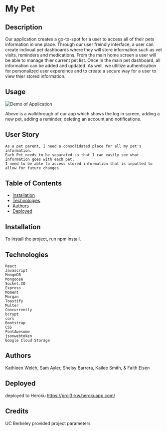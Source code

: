 # My Pet

  
## Description
  Our application creates a go-to-spot for a user to access all of their pets information in one place. Through our user freindly interface, a user can create indivual pet dashboards where they will store information such as vet visits, reminders and medications. From the main home screen a user will be able to manage thier current pet list. Once in the main pet dashboard, all information can be added and updated. As well, we utlitize authentication for personalized user expereince and to create a secure way for a user to view thier stored information.

## Usage
  
  ![Demo of Application](client/public/images/MyPet.gif)

  Above is a walkthrough of our app which shows the log in screen, adding a new pet, adding a reminder, deleting an account and notifications.

## User Story
```
As a pet parent, I need a consolidated place for all my pet's information.
Each Pet needs to be separated so that I can easily see what information goes with each pet.
I need to be able to access stored information that is inputted to allow for future changes.

```
## Table of Contents
- [Installation](#installation)
- [Technologies](#technologies)
- [Authors](#authors)
- [Deployed](#deployed)
  
## Installation
  To install the project, run npm install.
  
## Technologies
```
React
Javascript
MongoDB
Mongoose
Socket.IO
Express
Moment
Morgan
Toastify
Multer
Concurrently
bcrypt
cors
Bootstrap
CSS
FontAwesome
jsonwebtoken
Google Cloud Storage
```

## Authors 
  Kathleen Welch, Sam Ayler, Shelsy Barrera, Kailee Smith, & Faith Elsen

## Deployed
deployed to Heroku 
https://proj3-kw.herokuapp.com/
  
  
## Credits
UC Berkeley provided project parameters

